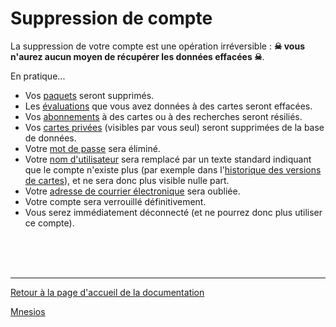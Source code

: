 ﻿# Suppression de compte

La suppression de votre compte est une opération irréversible : **☠ vous n'aurez aucun moyen de récupérer les données effacées ☠**.

En pratique...

- Vos [paquets](/deck) seront supprimés.
- Les [évaluations](/rating) que vous avez données à des cartes seront effacées.
- Vos [abonnements](/following) à des cartes ou à des recherches seront résiliés.
- Vos [cartes privées](/authoring#visibilité-des-cartes) (visibles par vous seul) seront supprimées de la base de données.
- Votre [mot de passe](/account#mot-de-passe) sera éliminé.
- Votre [nom d'utilisateur](/account) sera remplacé par un texte standard indiquant que le compte n'existe plus (par exemple dans l'[historique des versions de cartes](/card-history)), et ne sera donc plus visible nulle part.
- Votre [adresse de courrier électronique](/account) sera oubliée.
- Votre compte sera verrouillé définitivement.
- Vous serez immédiatement déconnecté (et ne pourrez donc plus utiliser ce compte).

<br/>
<br/>
<br/>

---

[Retour à la page d'accueil de la documentation](/)

[Mnesios](https://www.mnesios.com/)
